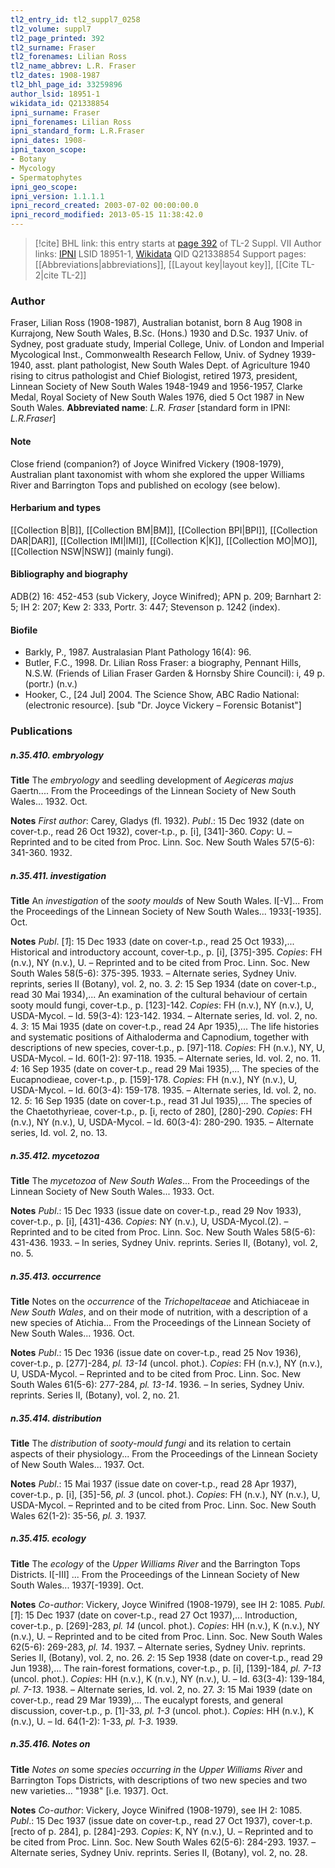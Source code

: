 ```yaml
---
tl2_entry_id: tl2_suppl7_0258
tl2_volume: suppl7
tl2_page_printed: 392
tl2_surname: Fraser
tl2_forenames: Lilian Ross
tl2_name_abbrev: L.R. Fraser
tl2_dates: 1908-1987
tl2_bhl_page_id: 33259896
author_lsid: 18951-1
wikidata_id: Q21338854
ipni_surname: Fraser
ipni_forenames: Lilian Ross
ipni_standard_form: L.R.Fraser
ipni_dates: 1908-
ipni_taxon_scope: 
- Botany
- Mycology
- Spermatophytes
ipni_geo_scope: 
ipni_version: 1.1.1.1
ipni_record_created: 2003-07-02 00:00:00.0
ipni_record_modified: 2013-05-15 11:38:42.0
---
```


> [!cite] BHL link: this entry starts at [page 392](https://www.biodiversitylibrary.org/page/33259896) of TL-2 Suppl. VII
> Author links: [IPNI](https://www.ipni.org/a/18951-1) LSID 18951-1, [Wikidata](https://www.wikidata.org/wiki/Q21338854) QID Q21338854
> Support pages: [[Abbreviations|abbreviations]], [[Layout key|layout key]], [[Cite TL-2|cite TL-2]]

### Author

Fraser, Lilian Ross (1908-1987), Australian botanist, born 8 Aug 1908 in Kurrajong, New South Wales, B.Sc. (Hons.) 1930 and D.Sc. 1937 Univ. of Sydney, post graduate study, Imperial College, Univ. of London and Imperial Mycological Inst., Commonwealth Research Fellow, Univ. of Sydney 1939-1940, asst. plant pathologist, New South Wales Dept. of Agriculture 1940 rising to citrus pathologist and Chief Biologist, retired 1973, president, Linnean Society of New South Wales 1948-1949 and 1956-1957, Clarke Medal, Royal Society of New South Wales 1976, died 5 Oct 1987 in New South Wales. 
**Abbreviated name**: *L.R. Fraser* \[standard form in IPNI: *L.R.Fraser*\]

#### Note

Close friend (companion?) of Joyce Winifred Vickery (1908-1979), Australian plant taxonomist with whom she explored the upper Williams River and Barrington Tops and published on ecology (see below).

#### Herbarium and types

[[Collection B|B]], [[Collection BM|BM]], [[Collection BPI|BPI]], [[Collection DAR|DAR]], [[Collection IMI|IMI]], [[Collection K|K]], [[Collection MO|MO]], [[Collection NSW|NSW]] (mainly fungi).

#### Bibliography and biography

ADB(2) 16: 452-453 (sub Vickery, Joyce Winifred); APN p. 209; Barnhart 2: 5; IH 2: 207; Kew 2: 333, Portr. 3: 447; Stevenson p. 1242 (index).

#### Biofile

- Barkly, P., 1987. Australasian Plant Pathology 16(4): 96.
- Butler, F.C., 1998. Dr. Lilian Ross Fraser: a biography, Pennant Hills, N.S.W. (Friends of Lilian Fraser Garden & Hornsby Shire Council): i, 49 p. (portr.) (n.v.)
- Hooker, C., \[24 Jul\] 2004. The Science Show, ABC Radio National: (electronic resource). \[sub "Dr. Joyce Vickery – Forensic Botanist"\]

### Publications

##### n.35.410. embryology

**Title**
The *embryology* and seedling development of *Aegiceras majus* Gaertn.... From the Proceedings of the Linnean Society of New South Wales... 1932. Oct.

**Notes**
*First author*: Carey, Gladys (fl. 1932).
*Publ*.: 15 Dec 1932 (date on cover-t.p., read 26 Oct 1932), cover-t.p., p. \[i\], \[341\]-360.
*Copy*: U. – Reprinted and to be cited from Proc. Linn. Soc. New South Wales 57(5-6): 341-360. 1932.

##### n.35.411. investigation

**Title**
An *investigation* of the *sooty moulds* of New South Wales. I\[-V\]... From the Proceedings of the Linnean Society of New South Wales... 1933\[-1935\]. Oct.

**Notes**
*Publ*. \[*1*\]: 15 Dec 1933 (date on cover-t.p., read 25 Oct 1933),... Historical and introductory account, cover-t.p., p. \[i\], \[375\]-395. *Copies*: FH (n.v.), NY (n.v.), U. – Reprinted and to be cited from Proc. Linn. Soc. New South Wales 58(5-6): 375-395. 1933. – Alternate series, Sydney Univ. reprints, series II (Botany), vol. 2, no. 3.
*2*: 15 Sep 1934 (date on cover-t.p., read 30 Mai 1934),... An examination of the cultural behaviour of certain sooty mould fungi, cover-t.p., p. \[123\]-142. *Copies*: FH (n.v.), NY (n.v.), U, USDA-Mycol. – Id. 59(3-4): 123-142. 1934. – Alternate series, Id. vol. 2, no. 4.
*3*: 15 Mai 1935 (date on cover-t.p., read 24 Apr 1935),... The life histories and systematic positions of Aithaloderma and Capnodium, together with descriptions of new species, cover-t.p., p. \[97\]-118. *Copies*: FH (n.v.), NY, U, USDA-Mycol. – Id. 60(1-2): 97-118. 1935. – Alternate series, Id. vol. 2, no. 11.
*4*: 16 Sep 1935 (date on cover-t.p., read 29 Mai 1935),... The species of the Eucapnodieae, cover-t.p., p. \[159\]-178. *Copies*: FH (n.v.), NY (n.v.), U, USDA-Mycol. – Id. 60(3-4): 159-178. 1935. – Alternate series, Id. vol. 2, no. 12.
*5*: 16 Sep 1935 (date on cover-t.p., read 31 Jul 1935),... The species of the Chaetothyrieae, cover-t.p., p. \[i, recto of 280\], \[280\]-290. *Copies*: FH (n.v.), NY (n.v.), U, USDA-Mycol. – Id. 60(3-4): 280-290. 1935. – Alternate series, Id. vol. 2, no. 13.

##### n.35.412. mycetozoa

**Title**
The *mycetozoa* of *New South Wales*... From the Proceedings of the Linnean Society of New South Wales... 1933. Oct.

**Notes**
*Publ*.: 15 Dec 1933 (issue date on cover-t.p., read 29 Nov 1933), cover-t.p., p. \[i\], \[431\]-436.
*Copies*: NY (n.v.), U, USDA-Mycol.(2). – Reprinted and to be cited from Proc. Linn. Soc. New South Wales 58(5-6): 431-436. 1933. – In series, Sydney Univ. reprints. Series II, (Botany), vol. 2, no. 5.

##### n.35.413. occurrence

**Title**
Notes on the *occurrence* of the *Trichopeltaceae* and Atichiaceae in *New South Wales*, and on their mode of nutrition, with a description of a new species of Atichia... From the Proceedings of the Linnean Society of New South Wales... 1936. Oct.

**Notes**
*Publ*.: 15 Dec 1936 (issue date on cover-t.p., read 25 Nov 1936), cover-t.p., p. \[277\]-284, *pl. 13-14* (uncol. phot.). *Copies*: FH (n.v.), NY (n.v.), U, USDA-Mycol. – Reprinted and to be cited from Proc. Linn. Soc. New South Wales 61(5-6): 277-284, *pl. 13-14*. 1936. – In series, Sydney Univ. reprints. Series II, (Botany), vol. 2, no. 21.

##### n.35.414. distribution

**Title**
The *distribution* of *sooty-mould fungi* and its relation to certain aspects of their physiology... From the Proceedings of the Linnean Society of New South Wales... 1937. Oct.

**Notes**
*Publ*.: 15 Mai 1937 (issue date on cover-t.p., read 28 Apr 1937), cover-t.p., p. \[i\], \[35\]-56, *pl. 3* (uncol. phot.). *Copies*: FH (n.v.), NY (n.v.), U, USDA-Mycol. – Reprinted and to be cited from Proc. Linn. Soc. New South Wales 62(1-2): 35-56, *pl. 3*. 1937.

##### n.35.415. ecology

**Title**
The *ecology* of the *Upper Williams River* and the Barrington Tops Districts. I\[-III\] ... From the Proceedings of the Linnean Society of New South Wales... 1937\[-1939\]. Oct.

**Notes**
*Co-author*: Vickery, Joyce Winifred (1908-1979), see IH 2: 1085.
*Publ*. \[*1*\]: 15 Dec 1937 (date on cover-t.p., read 27 Oct 1937),... Introduction, cover-t.p., p. \[269\]-283, *pl. 14* (uncol. phot.). *Copies*: HH (n.v.), K (n.v.), NY (n.v.), U. – Reprinted and to be cited from Proc. Linn. Soc. New South Wales 62(5-6): 269-283, *pl. 14*. 1937. – Alternate series, Sydney Univ. reprints. Series II, (Botany), vol. 2, no. 26.
*2*: 15 Sep 1938 (date on cover-t.p., read 29 Jun 1938),... The rain-forest formations, cover-t.p., p. \[i\], \[139\]-184, *pl. 7-13* (uncol. phot.). *Copies*: HH (n.v.), K (n.v.), NY (n.v.), U. – Id. 63(3-4): 139-184, *pl. 7-13*. 1938. – Alternate series, Id. vol. 2, no. 27.
*3*: 15 Mai 1939 (date on cover-t.p., read 29 Mar 1939),... The eucalypt forests, and general discussion, cover-t.p., p. \[1\]-33, *pl. 1-3* (uncol. phot.). *Copies*: HH (n.v.), K (n.v.), U. – Id. 64(1-2): 1-33, *pl. 1-3*. 1939.

##### n.35.416. Notes on

**Title**
*Notes on* some *species occurring in* the *Upper Williams River* and Barrington Tops Districts, with descriptions of two new species and two new varieties... "1938" \[i.e. 1937\]. Oct.

**Notes**
*Co-author*: Vickery, Joyce Winifred (1908-1979), see IH 2: 1085.
*Publ*.: 15 Dec 1937 (issue date on cover-t.p., read 27 Oct 1937), cover-t.p. \[recto of p. 284\], p. \[284\]-293. *Copies*: K, NY (n.v.), U. – Reprinted and to be cited from Proc. Linn. Soc. New South Wales 62(5-6): 284-293. 1937. – Alternate series, Sydney Univ. reprints. Series II, (Botany), vol. 2, no. 28.

